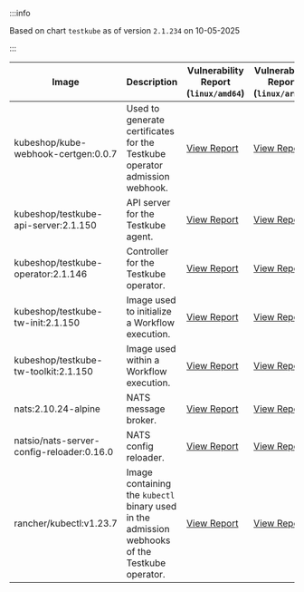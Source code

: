:::info

Based on chart `testkube` as of version `2.1.234` on 10-05-2025

:::

| Image | Description | Vulnerability Report (`linux/amd64`) | Vulnerability Report (`linux/arm64`) | Docker Image |
|-------|-------------|----------------------------------------|----------------------------------------|--------------|
| kubeshop/kube-webhook-certgen:0.0.7 | Used to generate certificates for the Testkube operator admission webhook. | [View Report](./kube-webhook-certgen-0.0.7_linux_amd64.md) | [View Report](./kube-webhook-certgen-0.0.7_linux_arm64.md) | [View Image](https://hub.docker.com/layers/kubeshop/kube-webhook-certgen/0.0.7/images/sha256-99c5ac7ef7cf17b180a3ae9d11144120ff203017d6bd805dc95ab2648a5a6e7e?context=explore) |
| kubeshop/testkube-api-server:2.1.150 | API server for the Testkube agent. | [View Report](./testkube-api-server-2.1.150_linux_amd64.md) | [View Report](./testkube-api-server-2.1.150_linux_arm64.md) | [View Image](https://hub.docker.com/layers/kubeshop/testkube-api-server/2.1.150/images/sha256-0bc7713bd3b5e4cf747febad5a6b819d21e972238c0b84de305fefa4a1317050?context=explore) |
| kubeshop/testkube-operator:2.1.146 | Controller for the Testkube operator. | [View Report](./testkube-operator-2.1.146_linux_amd64.md) | [View Report](./testkube-operator-2.1.146_linux_arm64.md) | [View Image](https://hub.docker.com/layers/kubeshop/testkube-operator/2.1.146/images/sha256-f1f469ec2a2ac4149cea90719bd12afda3c12fb81f916dc8d37e18370d8d7be9?context=explore) |
| kubeshop/testkube-tw-init:2.1.150 | Image used to initialize a Workflow execution. | [View Report](./testkube-tw-init-2.1.150_linux_amd64.md) | [View Report](./testkube-tw-init-2.1.150_linux_arm64.md) | [View Image](https://hub.docker.com/layers/kubeshop/testkube-tw-init/2.1.150/images/sha256-b41a578319f4744ed77771416954c49e9cd7cfa8d78a534075704a321527e920?context=explore) |
| kubeshop/testkube-tw-toolkit:2.1.150 | Image used within a Workflow execution. | [View Report](./testkube-tw-toolkit-2.1.150_linux_amd64.md) | [View Report](./testkube-tw-toolkit-2.1.150_linux_arm64.md) | [View Image](https://hub.docker.com/layers/kubeshop/testkube-tw-toolkit/2.1.150/images/sha256-0a5bde09cc5b91efddb7cf1b6814ef41007fe891b4a2a47449962dd8ebdc296a?context=explore) |
| nats:2.10.24-alpine | NATS message broker. | [View Report](./nats-2.10.24-alpine_linux_amd64.md) | [View Report](./nats-2.10.24-alpine_linux_arm64.md) | [View Image](https://hub.docker.com/layers/library/nats/2.10.24-alpine/images/sha256-d13ec5ce79a02e1be937820dd36db611e25bd0c08cd9947fa9a5d52a56bf91fc?context=explore) |
| natsio/nats-server-config-reloader:0.16.0 | NATS config reloader. | [View Report](./nats-server-config-reloader-0.16.0_linux_amd64.md) | [View Report](./nats-server-config-reloader-0.16.0_linux_arm64.md) | [View Image](https://hub.docker.com/layers/natsio/nats-server-config-reloader/0.16.0/images/sha256-6e1f185d0f39fdf6032872bd20f1ce134d4e18c923d55f7cf93d40afcf6a8ffe?context=explore) |
| rancher/kubectl:v1.23.7 | Image containing the `kubectl` binary used in the admission webhooks of the Testkube operator. | [View Report](./kubectl-v1.23.7_linux_amd64.md) | [View Report](./kubectl-v1.23.7_linux_arm64.md) | [View Image](https://hub.docker.com/layers/rancher/kubectl/v1.23.7/images/sha256-139cffe27d95d9b3cdeb782a7456cf5eb6a2d18b7a90b85a2c0bde4ff295bae8?context=explore) |
